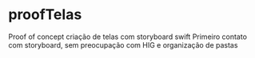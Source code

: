 # proofTelas
Proof of concept criação de telas com storyboard swift
Primeiro contato com storyboard, sem preocupação com HIG e organização de pastas
